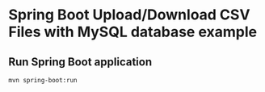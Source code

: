 # Spring Boot Upload/Download CSV Files with MySQL database example



## Run Spring Boot application
```
mvn spring-boot:run
```
